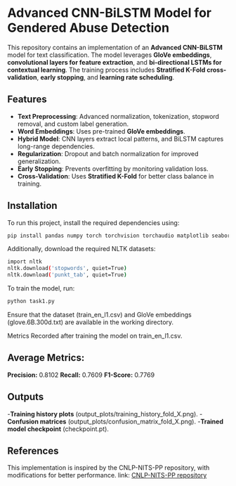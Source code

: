 # Advanced CNN-BiLSTM Model for Gendered Abuse Detection

This repository contains an implementation of an **Advanced CNN-BiLSTM** model for text classification. The model leverages **GloVe embeddings**, **convolutional layers for feature extraction**, and **bi-directional LSTMs for contextual learning**. The training process includes **Stratified K-Fold cross-validation**, **early stopping**, and **learning rate scheduling**.

## Features

- **Text Preprocessing**: Advanced normalization, tokenization, stopword removal, and custom label generation.
- **Word Embeddings**: Uses pre-trained **GloVe embeddings**.
- **Hybrid Model**: CNN layers extract local patterns, and BiLSTM captures long-range dependencies.
- **Regularization**: Dropout and batch normalization for improved generalization.
- **Early Stopping**: Prevents overfitting by monitoring validation loss.
- **Cross-Validation**: Uses **Stratified K-Fold** for better class balance in training.

## Installation

To run this project, install the required dependencies using:

```bash
pip install pandas numpy torch torchvision torchaudio matplotlib seaborn nltk scikit-learn transformers 
```

Additionally, download the required NLTK datasets:

```bash
import nltk
nltk.download('stopwords', quiet=True)
nltk.download('punkt_tab', quiet=True)
```

To train the model, run:
```bash
python task1.py
```

Ensure that the dataset (train_en_l1.csv) and GloVe embeddings (glove.6B.300d.txt) are available in the working directory.

Metrics Recorded after training the model on train_en_l1.csv.

## Average Metrics:

**Precision:** 0.8102
**Recall:** 0.7609
**F1-Score:** 0.7769

## Outputs
-**Training history plots** (output_plots/training_history_fold_X.png).
-**Confusion matrices** (output_plots/confusion_matrix_fold_X.png).
-**Trained model checkpoint** (checkpoint.pt).

## References
This implementation is inspired by the CNLP-NITS-PP repository, with modifications for better performance.
link: [CNLP-NITS-PP repository](https://github.com/advaithavetagiri/CNLP-NITS-PP/blob/main/ICON%202023%20Task-3/English/CNN_BiLSTM_Task_3_English_Final.ipynb)
